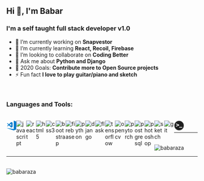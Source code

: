 ## Hi 👋, I'm Babar

### I'm a self taught full stack developer v1.0

- 🔭 I’m currently working on **Snapvestor**
- 🌱 I’m currently learning **React, Recoil, Firebase**
- 👯 I’m looking to collaborate on **Coding Better**
- 💬 Ask me about **Python and Django**
- 🥅 2020 Goals: **Contribute more to Open Source projects**
- ⚡ Fun fact **I love to play guitar/piano and sketch**

<br />

### Languages and Tools:

<br />

<img align="left" src="https://raw.githubusercontent.com/github/explore/80688e429a7d4ef2fca1e82350fe8e3517d3494d/topics/visual-studio-code/visual-studio-code.png" alt="Visual Studio Code" width="26px" />

<img align="left" src="https://devicons.github.io/devicon/devicon.git/icons/javascript/javascript-original.svg" alt="javascript" width="26px" />

<img align="left" src="https://devicons.github.io/devicon/devicon.git/icons/react/react-original-wordmark.svg" alt="react" width="26px" /> 

<img align="left" src="https://devicons.github.io/devicon/devicon.git/icons/html5/html5-original-wordmark.svg" alt="html5" width="26px" /> 

<img align="left" src="https://devicons.github.io/devicon/devicon.git/icons/css3/css3-original-wordmark.svg" alt="css3" width="26px" />

<img align="left" src="https://devicons.github.io/devicon/devicon.git/icons/bootstrap/bootstrap-plain.svg" alt="bootstrap" width="26px"/>

<img align="left" src="https://www.vectorlogo.zone/logos/firebase/firebase-icon.svg" alt="firebase" width="26px" /> 

<img align="left" src="https://devicons.github.io/devicon/devicon.git/icons/python/python-original.svg" alt="python" width="26px" /> 

<img align="left" src="https://devicons.github.io/devicon/devicon.git/icons/django/django-original.svg" alt="django" width="26px" />

<img align="left" src="https://www.vectorlogo.zone/logos/pocoo_flask/pocoo_flask-icon.svg" alt="flask" width="26px" />

<img align="left" src="https://www.vectorlogo.zone/logos/tensorflow/tensorflow-icon.svg" alt="tensorflow" width="26px" />

<img align="left" src="https://www.vectorlogo.zone/logos/opencv/opencv-icon.svg" alt="opencv" width="26px" /> 

<img align="left" src="https://www.vectorlogo.zone/logos/pytorch/pytorch-icon.svg" alt="pytorch" width="26px" /> 

<img align="left" src="https://devicons.github.io/devicon/devicon.git/icons/postgresql/postgresql-original-wordmark.svg" alt="postgresql" width="26px" /> 

<img align="left" src="https://devicons.github.io/devicon/devicon.git/icons/photoshop/photoshop-plain.svg" alt="photoshop" width="26px" /> 

<img align="left" src="https://www.vectorlogo.zone/logos/sketchapp/sketchapp-icon.svg" alt="sketch" width="26px" /> 

<img align="left" src="https://www.vectorlogo.zone/logos/git-scm/git-scm-icon.svg" alt="git" width="26px" />

<img align="left" alt="Terminal" width="26pxpx" src="https://raw.githubusercontent.com/github/explore/80688e429a7d4ef2fca1e82350fe8e3517d3494d/topics/terminal/terminal.png" />

<br />

---

<br />

<img src="https://github-readme-stats.vercel.app/api/top-langs/?username=babaraza&layout=compact&hide=html" alt="babaraza" />

<br />

---

<br />

<img src="https://github-readme-stats.vercel.app/api?username=babaraza&show_icons=true&hide_border=true" alt="babaraza" />
